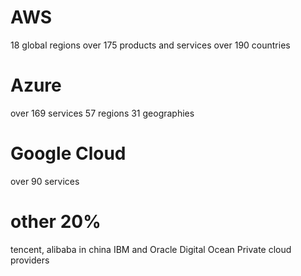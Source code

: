 
AWS
=
18 global regions
over 175 products and services
over 190 countries

Azure
=
over 169 services
57 regions
31 geographies


Google Cloud
=
over 90 services

other 20%
=
tencent, alibaba in china 
IBM and Oracle
Digital Ocean
Private cloud providers